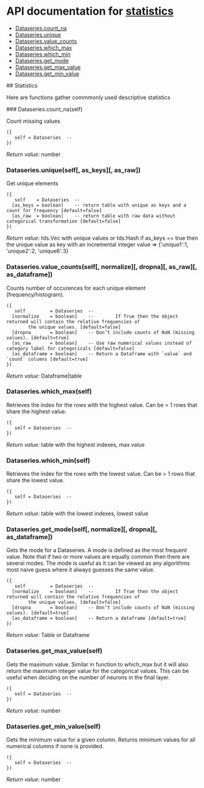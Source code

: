 # API documentation for [statistics](#__Statistics__)
- [Dataseries.count_na](#Dataseries.count_na)
- [Dataseries.unique](#Dataseries.unique)
- [Dataseries.value_counts](#Dataseries.value_counts)
- [Dataseries.which_max](#Dataseries.which_max)
- [Dataseries.which_min](#Dataseries.which_min)
- [Dataseries.get_mode](#Dataseries.get_mode)
- [Dataseries.get_max_value](#Dataseries.get_max_value)
- [Dataseries.get_min_value](#Dataseries.get_min_value)

<a name="__Statistics__">
## Statistics

Here are functions gather commmonly used descriptive statistics

<a name="Dataseries.count_na">
### Dataseries.count_na(self)

Count missing values

```
({
   self = Dataseries  -- 
})
```

_Return value_: number
<a name="Dataseries.unique">
### Dataseries.unique(self[, as_keys][, as_raw])

Get unique elements

```
({
   self    = Dataseries  -- 
  [as_keys = boolean]    -- return table with unique as keys and a count for frequency [default=false]
  [as_raw  = boolean]    -- return table with raw data without categorical transformation [default=false]
})
```

_Return value_: tds.Vec with unique values or
	tds.Hash if as_keys == true then the unique
	value as key with an incremental integer
	value => {'unique1':1, 'unique2':2, 'unique6':3}
<a name="Dataseries.value_counts">
### Dataseries.value_counts(self[, normalize][, dropna][, as_raw][, as_dataframe])

Counts number of occurences for each unique element (frequency/histogram).

```
({
   self         = Dataseries  -- 
  [normalize    = boolean]    -- 		If True then the object returned will contain the relative frequencies of
		the unique values. [default=false]
  [dropna       = boolean]    -- Don’t include counts of NaN (missing values). [default=true]
  [as_raw       = boolean]    -- Use raw numerical values instead of category label for categoricals [default=false]
  [as_dataframe = boolean]    -- Return a Dataframe with `value` and `count` columns [default=true]
})
```

_Return value_: Dataframe|table
<a name="Dataseries.which_max">
### Dataseries.which_max(self)

Retrieves the index for the rows with the highest value. Can be > 1 rows that
share the highest value.

```
({
   self = Dataseries  -- 
})
```

_Return value_: table with the highest indexes, max value
<a name="Dataseries.which_min">
### Dataseries.which_min(self)

Retrieves the index for the rows with the lowest value. Can be > 1 rows that
share the lowest value.

```
({
   self = Dataseries  -- 
})
```

_Return value_: table with the lowest indexes, lowest value
<a name="Dataseries.get_mode">
### Dataseries.get_mode(self[, normalize][, dropna][, as_dataframe])

Gets the mode for a Dataseries. A mode is defined as the most frequent value.
Note that if two or more values are equally common then there are several modes.
The mode is useful as it can be viewed as any algorithms most naive guess where
it always guesses the same value.

```
({
   self         = Dataseries  -- 
  [normalize    = boolean]    -- 		If True then the object returned will contain the relative frequencies of
		the unique values. [default=false]
  [dropna       = boolean]    -- Don’t include counts of NaN (missing values). [default=true]
  [as_dataframe = boolean]    -- Return a dataframe [default=true]
})
```

_Return value_: Table or Dataframe
<a name="Dataseries.get_max_value">
### Dataseries.get_max_value(self)

Gets the maximum value. Similar in function to which_max but it will also return
the maximum integer value for the categorical values. This can be useful when
deciding on the number of neurons in the final layer.

```
({
   self = Dataseries  -- 
})
```

_Return value_: number
<a name="Dataseries.get_min_value">
### Dataseries.get_min_value(self)

Gets the minimum value for a given column. Returns minimum values for all
numerical columns if none is provided.

```
({
   self = Dataseries  -- 
})
```

_Return value_: number